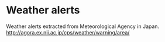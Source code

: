 # Weather alerts

Weather alerts extracted from Meteorological Agency in Japan.  
http://agora.ex.nii.ac.jp/cps/weather/warning/area/
